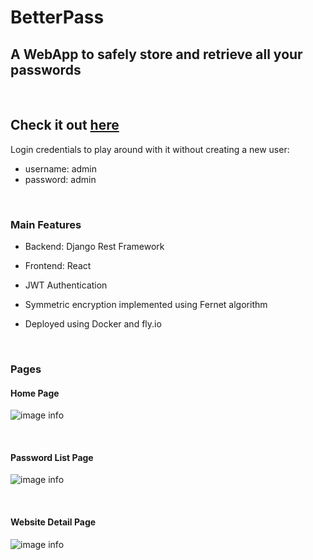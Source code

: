 # BetterPass

## A WebApp to safely store and retrieve all your passwords
<br />

## Check it out [here](https://betterpass.fly.dev/)

Login credentials to play around with it without creating a new user:
* username: admin
* password: admin

<br />

### Main Features
* Backend: Django Rest Framework

* Frontend: React

* JWT Authentication

* Symmetric encryption implemented using Fernet algorithm

* Deployed using Docker and fly.io

<br />

### Pages
#### Home Page
![image info](../images/home.png)

<br />

#### Password List Page
![image info](../images/passwords.png)

<br />

#### Website Detail Page
![image info](../images/passworddetail.png)



